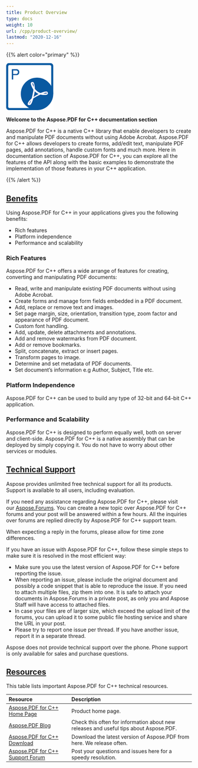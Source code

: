 ```yaml
---
title: Product Overview
type: docs
weight: 10
url: /cpp/product-overview/
lastmod: "2020-12-16"
---
```


{{% alert color="primary" %}} 

![todo:image_alt_text](product-overview_1)

**Welcome to the Aspose.PDF for C++ documentation section**

Aspose.PDF for C++ is a native C++ library that enable developers to create and manipulate PDF documents without using Adobe Acrobat. Aspose.PDF for C++ allows developers to create forms, add/edit text, manipulate PDF pages, add annotations, handle custom fonts and much more. Here in documentation section of Aspose.PDF for C++, you can explore all the features of the API along with the basic examples to demonstrate the implementation of those features in your C++ application.

{{% /alert %}} 
## <ins>**Benefits**
Using Aspose.PDF for C++ in your applications gives you the following benefits:

- Rich features
- Platform independence
- Performance and scalability
### **Rich Features**
Aspose.PDF for C++ offers a wide arrange of features for creating, converting and manipulating PDF documents:

- Read, write and manipulate existing PDF documents without using Adobe Acrobat.
- Create forms and manage form fields embedded in a PDF document.
- Add, replace or remove text and images.
- Set page margin, size, orientation, transition type, zoom factor and appearance of PDF document.
- Custom font handling.
- Add, update, delete attachments and annotations.
- Add and remove watermarks from PDF document.
- Add or remove bookmarks.
- Split, concatenate, extract or insert pages.
- Transform pages to image.
- Determine and set metadata of PDF documents.
- Set document’s information e.g Author, Subject, Title etc.
### **Platform Independence**
Aspose.PDF for C++ can be used to build any type of 32-bit and 64-bit C++ application.
### **Performance and Scalability**
Aspose.PDF for C++ is designed to perform equally well, both on server and client-side. Aspose.PDF for C++ is a native assembly that can be deployed by simply copying it. You do not have to worry about other services or modules.
## <ins>**Technical Support**
Aspose provides unlimited free technical support for all its products. Support is available to all users, including evaluation.

If you need any assistance regarding Aspose.PDF for C++, please visit our [Aspose.Forums](https://forum.aspose.com/c/pdf). You can create a new topic over Aspose.PDF for C++ forums and your post will be answered within a few hours. All the inquiries over forums are replied directly by Aspose.PDF for C++ support team.

When expecting a reply in the forums, please allow for time zone differences.

If you have an issue with Aspose.PDF for C++, follow these simple steps to make sure it is resolved in the most efficient way:

- Make sure you use the latest version of Aspose.PDF for C++ before reporting the issue.
- When reporting an issue, please include the original document and possibly a code snippet that is able to reproduce the issue. If you need to attach multiple files, zip them into one. It is safe to attach your documents in Aspose.Forums in a private post, as only you and Aspose Staff will have access to attached files.
- In case your files are of larger size, which exceed the upload limit of the forums, you can upload it to some public file hosting service and share the URL in your post.
- Please try to report one issue per thread. If you have another issue, report it in a separate thread.

Aspose does not provide technical support over the phone. Phone support is only available for sales and purchase questions.
## <ins>**Resources**
This table lists important Aspose.PDF for C++ technical resources.

|**Resource**|**Description**|
| :- | :- |
|[Aspose.PDF for C++ Home Page](https://www.aspose.com/products/pdf/cpp)|Product home page.|
|[Aspose.PDF Blog](https://blog.aspose.com/category/aspose-products/aspose-pdf-product-family/)|Check this often for information about new releases and useful tips about Aspose.PDF.|
|[Aspose.PDF for C++ Download](https://downloads.aspose.com/pdf/cpp)|Download the latest version of Aspose.PDF from here. We release often.|
|[Aspose.PDF for C++ Support Forum](https://forum.aspose.com/c/pdf)|Post your questions and issues here for a speedy resolution.|

